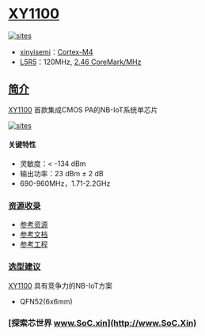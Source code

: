 ﻿# [XY1100](https://github.com/SoCXin/XY1100)

[![sites](http://182.61.61.133/link/resources/SoC.png)](http://www.SoC.Xin)

* [xinyisemi](http://www.xinyisemi.com)：[Cortex-M4](https://github.com/SoCXin/Cortex)
* [L5R5](https://github.com/SoCXin/Level)：120MHz, [2.46 CoreMark/MHz](https://www.eembc.org/coremark/scores.php)

## [简介](https://github.com/SoCXin/XY1100/wiki)

[XY1100](https://github.com/SoCXin/XY1100) 首款集成CMOS PA的NB-IoT系统单芯片

[![sites](docs/XY1100.png)](https://github.com/SoCXin/XY1100)

#### 关键特性

* 灵敏度：< -134 dBm
* 输出功率：23 dBm ± 2 dB
* 690-960MHz，1.71-2.2GHz

### [资源收录](https://github.com/SoCXin)

* [参考资源](src/)
* [参考文档](docs/)
* [参考工程](project/)

### [选型建议](https://github.com/SoCXin)

[XY1100](https://github.com/SoCXin/XY1100) 具有竞争力的NB-IoT方案

* QFN52(6x6mm)

### [探索芯世界 www.SoC.xin](http://www.SoC.Xin)
